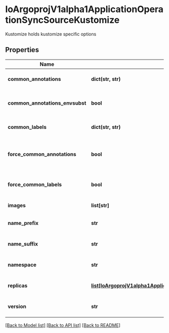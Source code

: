 # IoArgoprojV1alpha1ApplicationOperationSyncSourceKustomize

Kustomize holds kustomize specific options
## Properties
Name | Type | Description | Notes
------------ | ------------- | ------------- | -------------
**common_annotations** | **dict(str, str)** | CommonAnnotations is a list of additional annotations to add to rendered manifests | [optional] 
**common_annotations_envsubst** | **bool** | CommonAnnotationsEnvsubst specifies whether to apply env variables substitution for annotation values | [optional] 
**common_labels** | **dict(str, str)** | CommonLabels is a list of additional labels to add to rendered manifests | [optional] 
**force_common_annotations** | **bool** | ForceCommonAnnotations specifies whether to force applying common annotations to resources for Kustomize apps | [optional] 
**force_common_labels** | **bool** | ForceCommonLabels specifies whether to force applying common labels to resources for Kustomize apps | [optional] 
**images** | **list[str]** | Images is a list of Kustomize image override specifications | [optional] 
**name_prefix** | **str** | NamePrefix is a prefix appended to resources for Kustomize apps | [optional] 
**name_suffix** | **str** | NameSuffix is a suffix appended to resources for Kustomize apps | [optional] 
**namespace** | **str** | Namespace sets the namespace that Kustomize adds to all resources | [optional] 
**replicas** | [**list[IoArgoprojV1alpha1ApplicationOperationSyncSourceKustomizeReplicas]**](IoArgoprojV1alpha1ApplicationOperationSyncSourceKustomizeReplicas.md) | Replicas is a list of Kustomize Replicas override specifications | [optional] 
**version** | **str** | Version controls which version of Kustomize to use for rendering manifests | [optional] 

[[Back to Model list]](../README.md#documentation-for-models) [[Back to API list]](../README.md#documentation-for-api-endpoints) [[Back to README]](../README.md)


